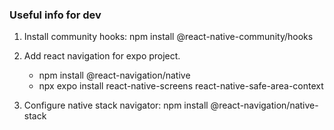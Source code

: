 ### Useful info for dev

1. Install community hooks: npm install @react-native-community/hooks

2. Add react navigation for expo project. 
    - npm install @react-navigation/native
    - npx expo install react-native-screens react-native-safe-area-context

3. Configure native stack navigator: npm install @react-navigation/native-stack
